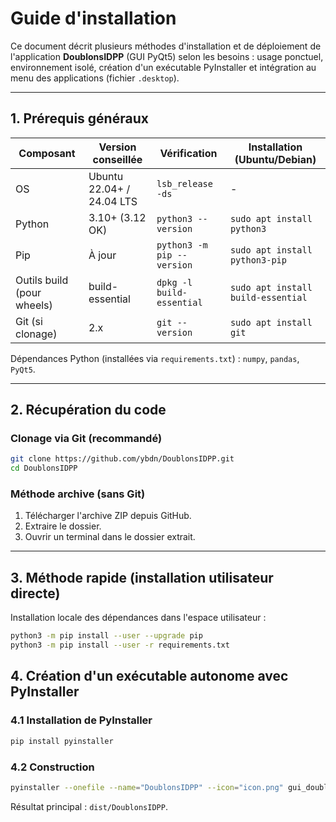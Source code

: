 # Guide d'installation

Ce document décrit plusieurs méthodes d'installation et de déploiement de l'application **DoublonsIDPP** (GUI PyQt5) selon les besoins : usage ponctuel, environnement isolé, création d'un exécutable PyInstaller et intégration au menu des applications (fichier `.desktop`).

---

## 1. Prérequis généraux

| Composant                  | Version conseillée        | Vérification               | Installation (Ubuntu/Debian)       |
| -------------------------- | ------------------------- | -------------------------- | ---------------------------------- |
| OS                         | Ubuntu 22.04+ / 24.04 LTS | `lsb_release -ds`          | -                                  |
| Python                     | 3.10+ (3.12 OK)           | `python3 --version`        | `sudo apt install python3`         |
| Pip                        | À jour                    | `python3 -m pip --version` | `sudo apt install python3-pip`     |
| Outils build (pour wheels) | build-essential           | `dpkg -l build-essential`  | `sudo apt install build-essential` |
| Git (si clonage)           | 2.x                       | `git --version`            | `sudo apt install git`             |

Dépendances Python (installées via `requirements.txt`) : `numpy`, `pandas`, `PyQt5`.

---

## 2. Récupération du code

### Clonage via Git (recommandé)

```bash
git clone https://github.com/ybdn/DoublonsIDPP.git
cd DoublonsIDPP
```

### Méthode archive (sans Git)

1. Télécharger l'archive ZIP depuis GitHub.
2. Extraire le dossier.
3. Ouvrir un terminal dans le dossier extrait.

---

## 3. Méthode rapide (installation utilisateur directe)

Installation locale des dépendances dans l'espace utilisateur :

```bash
python3 -m pip install --user --upgrade pip
python3 -m pip install --user -r requirements.txt
```


## 4. Création d'un exécutable autonome avec PyInstaller

### 4.1 Installation de PyInstaller

```bash
pip install pyinstaller
```

### 4.2 Construction

```bash
pyinstaller --onefile --name="DoublonsIDPP" --icon="icon.png" gui_doublons_idpp.py
```

Résultat principal : `dist/DoublonsIDPP`.

